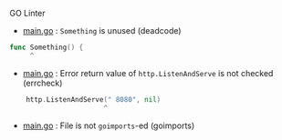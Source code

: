 GO Linter
* [main.go](main.go#L30) : `Something` is unused (deadcode)

```go
func Something() {
     ^
```
* [main.go](main.go#L27) : Error return value of `http.ListenAndServe` is not checked (errcheck)

```go
	http.ListenAndServe(" 8080", nil)
	                   ^
```
* [main.go](main.go#L23) : File is not `goimports`-ed (goimports)
